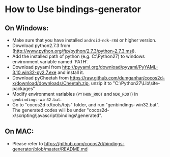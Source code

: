 How to Use bindings-generator
==================

On Windows:
------------

* Make sure that you have installed `android-ndk-r8d` or higher version.
* Download python2.7.3 from (http://www.python.org/ftp/python/2.7.3/python-2.7.3.msi).
* Add the installed path of python (e.g. C:\Python27) to windows environment variable named 'PATH'.
* Download pyyaml from http://pyyaml.org/download/pyyaml/PyYAML-3.10.win32-py2.7.exe and install it.
* Download pyCheetah from https://raw.github.com/dumganhar/cocos2d-x/download/downloads/Cheetah.zip, unzip it to "C:\Python27\Lib\site-packages"
* Modify environment variables (`PYTHON_ROOT` and `NDK_ROOT`) in `genbindings-win32.bat`.
* Go to "cocos2d-x/tools/tojs" folder, and run "genbindings-win32.bat". The generated codes will be under "cocos2d-x\scripting\javascript\bindings\generated".

On MAC:
----------

* Please refer to https://github.com/cocos2d/bindings-generator/blob/master/README.md


